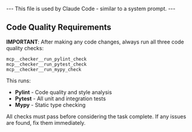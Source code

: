 --- This file is used by Claude Code - similar to a system prompt. ---

## Code Quality Requirements

**IMPORTANT**: After making any code changes, always run all three code quality checks:

```
mcp__checker__run_pylint_check
mcp__checker__run_pytest_check
mcp__checker__run_mypy_check
```

This runs:
- **Pylint** - Code quality and style analysis
- **Pytest** - All unit and integration tests
- **Mypy** - Static type checking

All checks must pass before considering the task complete. If any issues are found, fix them immediately.